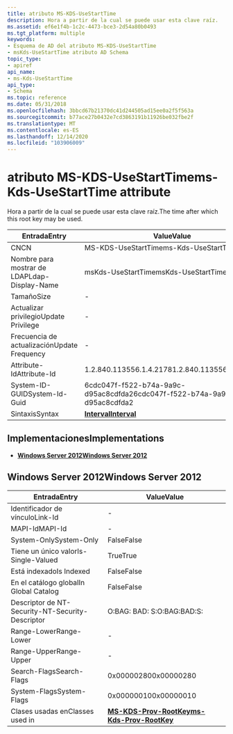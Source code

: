 ```yaml
---
title: atributo MS-KDS-UseStartTime
description: Hora a partir de la cual se puede usar esta clave raíz.
ms.assetid: ef6e1f4b-1c2c-4473-bce3-2d54a80b0493
ms.tgt_platform: multiple
keywords:
- Esquema de AD del atributo MS-KDS-UseStartTime
- msKds-UseStartTime atributo AD Schema
topic_type:
- apiref
api_name:
- ms-Kds-UseStartTime
api_type:
- Schema
ms.topic: reference
ms.date: 05/31/2018
ms.openlocfilehash: 3bbcd67b21370dc41d244505ad15ee0a2f5f563a
ms.sourcegitcommit: b77ace27b0432e7cd3863191b11926be032fbe2f
ms.translationtype: MT
ms.contentlocale: es-ES
ms.lasthandoff: 12/14/2020
ms.locfileid: "103906009"
---
```

# <a name="ms-kds-usestarttime-attribute"></a><span data-ttu-id="a68c1-105">atributo MS-KDS-UseStartTime</span><span class="sxs-lookup"><span data-stu-id="a68c1-105">ms-Kds-UseStartTime attribute</span></span>

<span data-ttu-id="a68c1-106">Hora a partir de la cual se puede usar esta clave raíz.</span><span class="sxs-lookup"><span data-stu-id="a68c1-106">The time after which this root key may be used.</span></span>



| <span data-ttu-id="a68c1-107">Entrada</span><span class="sxs-lookup"><span data-stu-id="a68c1-107">Entry</span></span> | <span data-ttu-id="a68c1-108">Value</span><span class="sxs-lookup"><span data-stu-id="a68c1-108">Value</span></span> |
|-------------------|--------------------------------------|
| <span data-ttu-id="a68c1-109">CN</span><span class="sxs-lookup"><span data-stu-id="a68c1-109">CN</span></span>                | <span data-ttu-id="a68c1-110">MS-KDS-UseStartTime</span><span class="sxs-lookup"><span data-stu-id="a68c1-110">ms-Kds-UseStartTime</span></span>                  |
| <span data-ttu-id="a68c1-111">Nombre para mostrar de LDAP</span><span class="sxs-lookup"><span data-stu-id="a68c1-111">Ldap-Display-Name</span></span> | <span data-ttu-id="a68c1-112">msKds-UseStartTime</span><span class="sxs-lookup"><span data-stu-id="a68c1-112">msKds-UseStartTime</span></span>                   |
| <span data-ttu-id="a68c1-113">Tamaño</span><span class="sxs-lookup"><span data-stu-id="a68c1-113">Size</span></span>              | \-                                   |
| <span data-ttu-id="a68c1-114">Actualizar privilegio</span><span class="sxs-lookup"><span data-stu-id="a68c1-114">Update Privilege</span></span>  | \-                                   |
| <span data-ttu-id="a68c1-115">Frecuencia de actualización</span><span class="sxs-lookup"><span data-stu-id="a68c1-115">Update Frequency</span></span>  | \-                                   |
| <span data-ttu-id="a68c1-116">Attribute-Id</span><span class="sxs-lookup"><span data-stu-id="a68c1-116">Attribute-Id</span></span>      | <span data-ttu-id="a68c1-117">1.2.840.113556.1.4.2178</span><span class="sxs-lookup"><span data-stu-id="a68c1-117">1.2.840.113556.1.4.2178</span></span>              |
| <span data-ttu-id="a68c1-118">System-ID-GUID</span><span class="sxs-lookup"><span data-stu-id="a68c1-118">System-Id-Guid</span></span>    | <span data-ttu-id="a68c1-119">6cdc047f-f522-b74a-9a9c-d95ac8cdfda2</span><span class="sxs-lookup"><span data-stu-id="a68c1-119">6cdc047f-f522-b74a-9a9c-d95ac8cdfda2</span></span> |
| <span data-ttu-id="a68c1-120">Sintaxis</span><span class="sxs-lookup"><span data-stu-id="a68c1-120">Syntax</span></span>            | [<span data-ttu-id="a68c1-121">**Interval**</span><span class="sxs-lookup"><span data-stu-id="a68c1-121">**Interval**</span></span>](s-interval.md)       |



## <a name="implementations"></a><span data-ttu-id="a68c1-122">Implementaciones</span><span class="sxs-lookup"><span data-stu-id="a68c1-122">Implementations</span></span>

-   [<span data-ttu-id="a68c1-123">**Windows Server 2012**</span><span class="sxs-lookup"><span data-stu-id="a68c1-123">**Windows Server 2012**</span></span>](#windows-server-2012)

## <a name="windows-server-2012"></a><span data-ttu-id="a68c1-124">Windows Server 2012</span><span class="sxs-lookup"><span data-stu-id="a68c1-124">Windows Server 2012</span></span>



| <span data-ttu-id="a68c1-125">Entrada</span><span class="sxs-lookup"><span data-stu-id="a68c1-125">Entry</span></span> | <span data-ttu-id="a68c1-126">Value</span><span class="sxs-lookup"><span data-stu-id="a68c1-126">Value</span></span> |
|------------------------|---------------------------------------------------------------|
| <span data-ttu-id="a68c1-127">Identificador de vínculo</span><span class="sxs-lookup"><span data-stu-id="a68c1-127">Link-Id</span></span>                | \-                                                            |
| <span data-ttu-id="a68c1-128">MAPI-Id</span><span class="sxs-lookup"><span data-stu-id="a68c1-128">MAPI-Id</span></span>                | \-                                                            |
| <span data-ttu-id="a68c1-129">System-Only</span><span class="sxs-lookup"><span data-stu-id="a68c1-129">System-Only</span></span>            | <span data-ttu-id="a68c1-130">False</span><span class="sxs-lookup"><span data-stu-id="a68c1-130">False</span></span>                                                         |
| <span data-ttu-id="a68c1-131">Tiene un único valor</span><span class="sxs-lookup"><span data-stu-id="a68c1-131">Is-Single-Valued</span></span>       | <span data-ttu-id="a68c1-132">True</span><span class="sxs-lookup"><span data-stu-id="a68c1-132">True</span></span>                                                          |
| <span data-ttu-id="a68c1-133">Está indexado</span><span class="sxs-lookup"><span data-stu-id="a68c1-133">Is Indexed</span></span>             | <span data-ttu-id="a68c1-134">False</span><span class="sxs-lookup"><span data-stu-id="a68c1-134">False</span></span>                                                         |
| <span data-ttu-id="a68c1-135">En el catálogo global</span><span class="sxs-lookup"><span data-stu-id="a68c1-135">In Global Catalog</span></span>      | <span data-ttu-id="a68c1-136">False</span><span class="sxs-lookup"><span data-stu-id="a68c1-136">False</span></span>                                                         |
| <span data-ttu-id="a68c1-137">Descriptor de NT-Security-</span><span class="sxs-lookup"><span data-stu-id="a68c1-137">NT-Security-Descriptor</span></span> | <span data-ttu-id="a68c1-138">O:BAG: BAD: S:</span><span class="sxs-lookup"><span data-stu-id="a68c1-138">O:BAG:BAD:S:</span></span>                                                  |
| <span data-ttu-id="a68c1-139">Range-Lower</span><span class="sxs-lookup"><span data-stu-id="a68c1-139">Range-Lower</span></span>            | \-                                                            |
| <span data-ttu-id="a68c1-140">Range-Upper</span><span class="sxs-lookup"><span data-stu-id="a68c1-140">Range-Upper</span></span>            | \-                                                            |
| <span data-ttu-id="a68c1-141">Search-Flags</span><span class="sxs-lookup"><span data-stu-id="a68c1-141">Search-Flags</span></span>           | <span data-ttu-id="a68c1-142">0x00000280</span><span class="sxs-lookup"><span data-stu-id="a68c1-142">0x00000280</span></span>                                                    |
| <span data-ttu-id="a68c1-143">System-Flags</span><span class="sxs-lookup"><span data-stu-id="a68c1-143">System-Flags</span></span>           | <span data-ttu-id="a68c1-144">0x00000010</span><span class="sxs-lookup"><span data-stu-id="a68c1-144">0x00000010</span></span>                                                    |
| <span data-ttu-id="a68c1-145">Clases usadas en</span><span class="sxs-lookup"><span data-stu-id="a68c1-145">Classes used in</span></span>        | [<span data-ttu-id="a68c1-146">**MS-KDS-Prov-RootKey**</span><span class="sxs-lookup"><span data-stu-id="a68c1-146">**ms-Kds-Prov-RootKey**</span></span>](c-mskds-provrootkey.md)<br/> |



 

 





